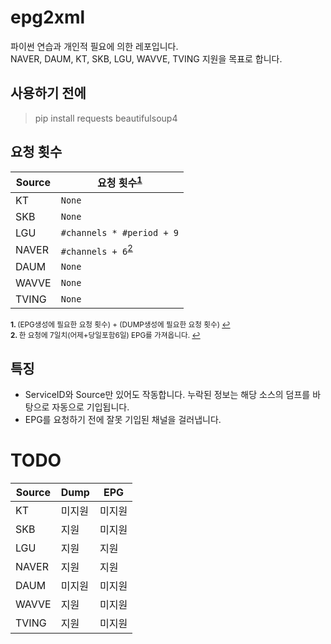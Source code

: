# epg2xml

파이썬 연습과 개인적 필요에 의한 레포입니다.  
NAVER, DAUM, KT, SKB, LGU, WAVVE, TVING 지원을 목표로 합니다. <br/>

## 사용하기 전에

> pip install requests beautifulsoup4

## 요청 횟수

| Source | 요청 횟수<sup id="q1">[1](#a1)</sup>       |
| ------ | ------------------------------------------ |
| KT     | `None`                                     |
| SKB    | `None`                                     |
| LGU    | `#channels * #period + 9`                  |
| NAVER  | `#channels + 6`<sup id='q2'>[2](#a2)</sup> |
| DAUM   | `None`                                     |
| WAVVE  | `None`                                     |
| TVING  | `None`                                     |

<sup><b id="a1">1. </b>(EPG생성에 필요한 요청 횟수) + (DUMP생성에 필요한 요청 횟수) [↩](#q1)</sup>  
<sup><b id="a2">2. </b>한 요청에 7일치(어제+당일포함6일) EPG를 가져옵니다. [↩](#q2)</sup>

## 특징

- ServiceID와 Source만 있어도 작동합니다. 누락된 정보는 해당 소스의 덤프를 바탕으로 자동으로 기입됩니다.
- EPG를 요청하기 전에 잘못 기입된 채널을 걸러냅니다.

# TODO

| Source | Dump   | EPG    |
| ------ | ------ | ------ |
| KT     | 미지원 | 미지원 |
| SKB    | 지원   | 미지원 |
| LGU    | 지원   | 지원   |
| NAVER  | 지원   | 지원   |
| DAUM   | 미지원 | 미지원 |
| WAVVE  | 지원   | 미지원 |
| TVING  | 지원   | 미지원 |
